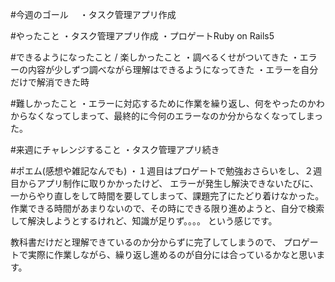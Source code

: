 #今週のゴール　
・タスク管理アプリ作成


#やったこと
・タスク管理アプリ作成
・プロゲートRuby on Rails5


#できるようになったこと / 楽しかったこと
・調べるくせがついてきた
・エラーの内容が少しずつ調べながら理解はできるようになってきた
・エラーを自分だけで解消できた時

#難しかったこと
・エラーに対応するために作業を繰り返し、何をやったのかわからなくなってしまって、最終的に今何のエラーなのか分からなくなってしまった。



#来週にチャレンジすること
・タスク管理アプリ続き


#ポエム(感想や雑記なんでも)
・１週目はプロゲートで勉強おさらいをし、２週目からアプリ制作に取りかかったけど、
エラーが発生し解決できないたびに、一からやり直しをして時間を要してしまって、課題完了にたどり着けなかった。
作業できる時間があまりないので、その時にできる限り進めようと、自分で検索して解決しようとするけれど、知識が足りず。。。。
という感じです。

教科書だけだと理解できているのか分からずに完了してしまうので、
プロゲートで実際に作業しながら、繰り返し進めるのが自分には合っているかなと思います。